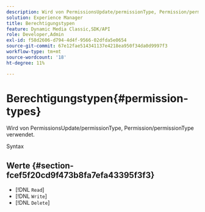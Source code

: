 ```yaml
---
description: Wird von PermissionsUpdate/permissionType, Permission/permissionType verwendet.
solution: Experience Manager
title: Berechtigungstypen
feature: Dynamic Media Classic,SDK/API
role: Developer,Admin
exl-id: f58d2606-d794-4d4f-9566-02dfda5e0654
source-git-commit: 67e12fae514341137e4218ea950f34da0d9997f3
workflow-type: tm+mt
source-wordcount: '18'
ht-degree: 11%

---
```


# Berechtigungstypen{#permission-types}

Wird von PermissionsUpdate/permissionType, Permission/permissionType verwendet.

Syntax

## Werte {#section-fcef5f20cd9f473b8fa7efa43395f3f3}

* [!DNL `Read`]
* [!DNL `Write`]
* [!DNL `Delete`]
